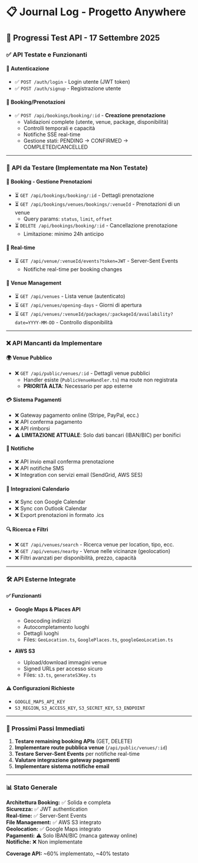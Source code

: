 # 📋 Journal Log - Progetto Anywhere

## 🚀 Progressi Test API - 17 Settembre 2025

### ✅ **API Testate e Funzionanti**

#### **🔐 Autenticazione**

- ✅ `POST /auth/login` - Login utente (JWT token)
- ✅ `POST /auth/signup` - Registrazione utente

#### **📅 Booking/Prenotazioni**

- ✅ `POST /api/bookings/booking/:id` - **Creazione prenotazione**
  - Validazioni complete (utente, venue, package, disponibilità)
  - Controlli temporali e capacità
  - Notifiche SSE real-time
  - Gestione stati: PENDING → CONFIRMED → COMPLETED/CANCELLED

---

### 🔄 **API da Testare (Implementate ma Non Testate)**

#### **📅 Booking - Gestione Prenotazioni**

- ⏳ `GET /api/bookings/booking/:id` - Dettagli prenotazione
- ⏳ `GET /api/bookings/venues/bookings/:venueId` - Prenotazioni di un venue
  - Query params: `status`, `limit`, `offset`
- ⏳ `DELETE /api/bookings/booking/:id` - Cancellazione prenotazione
  - Limitazione: minimo 24h anticipo

#### **📡 Real-time**

- ⏳ `GET /api/venue/:venueId/events?token=JWT` - Server-Sent Events
  - Notifiche real-time per booking changes

#### **🏢 Venue Management**

- ⏳ `GET /api/venues` - Lista venue (autenticato)
- ⏳ `GET /api/venues/opening-days` - Giorni di apertura
- ⏳ `GET /api/venues/:venueId/packages/:packageId/availability?date=YYYY-MM-DD` - Controllo disponibilità

---

### ❌ **API Mancanti da Implementare**

#### **🌍 Venue Pubblico**

- ❌ `GET /api/public/venues/:id` - Dettagli venue pubblici
  - Handler esiste (`PublicVenueHandler.ts`) ma route non registrata
  - **PRIORITÀ ALTA**: Necessario per app esterne

#### **💳 Sistema Pagamenti**

- ❌ Gateway pagamento online (Stripe, PayPal, ecc.)
- ❌ API conferma pagamento
- ❌ API rimborsi
- ⚠️ **LIMITAZIONE ATTUALE**: Solo dati bancari (IBAN/BIC) per bonifici

#### **📧 Notifiche**

- ❌ API invio email conferma prenotazione
- ❌ API notifiche SMS
- ❌ Integration con servizi email (SendGrid, AWS SES)

#### **📅 Integrazioni Calendario**

- ❌ Sync con Google Calendar
- ❌ Sync con Outlook Calendar
- ❌ Export prenotazioni in formato .ics

#### **🔍 Ricerca e Filtri**

- ❌ `GET /api/venues/search` - Ricerca venue per location, tipo, ecc.
- ❌ `GET /api/venues/nearby` - Venue nelle vicinanze (geolocation)
- ❌ Filtri avanzati per disponibilità, prezzo, capacità

---

### 🛠️ **API Esterne Integrate**

#### **✅ Funzionanti**

- **Google Maps & Places API**
  - Geocoding indirizzi
  - Autocompletamento luoghi
  - Dettagli luoghi
  - Files: `GeoLocation.ts`, `GooglePlaces.ts`, `googleGeoLocation.ts`

- **AWS S3**
  - Upload/download immagini venue
  - Signed URLs per accesso sicuro
  - Files: `s3.ts`, `generateS3Key.ts`

#### **⚠️ Configurazioni Richieste**

- `GOOGLE_MAPS_API_KEY`
- `S3_REGION`, `S3_ACCESS_KEY`, `S3_SECRET_KEY`, `S3_ENDPOINT`

---

### 🎯 **Prossimi Passi Immediati**

1. **Testare remaining booking APIs** (GET, DELETE)
2. **Implementare route pubblica venue** (`/api/public/venues/:id`)
3. **Testare Server-Sent Events** per notifiche real-time
4. **Valutare integrazione gateway pagamenti**
5. **Implementare sistema notifiche email**

---

### 📊 **Stato Generale**

**Architettura Booking:** ✅ Solida e completa  
**Sicurezza:** ✅ JWT authentication  
**Real-time:** ✅ Server-Sent Events  
**File Management:** ✅ AWS S3 integrato  
**Geolocation:** ✅ Google Maps integrato  
**Pagamenti:** ⚠️ Solo IBAN/BIC (manca gateway online)  
**Notifiche:** ❌ Non implementate

**Coverage API:** ~60% implementato, ~40% testato

